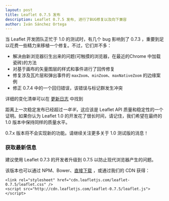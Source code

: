 ```yaml
---
layout: post
title: Leaflet 0.7.5 发布
description: Leaflet 0.7.5 发布, 进行了BUG修复以及向下兼容
author: Iván Sánchez Ortega
---
```


当 Leaflet 开发团队正忙于 1.0 的测试时，有几个 bug 影响到了 0.7.3 ，重要到足以花费一些精力来移植一个修复。不过，它们并不多：

- 解决由新浏览器衍生出来的问题(可触摸的浏览器，在最近的Chrome 中加载瓷砖)的方法
- 对基于画布的矢量图层的样式和事件进行了回传修复
- 修复涉及瓦片层和弹出事件的 `maxZoom`、`minZoom`、`maxNativeZoom` 的边缘案例
- 修正 0.7.4 中的一个回归错误，该错误与标记群发生冲突

详细的变化清单可以在 [更新日志](https://github.com/Leaflet/Leaflet/blob/master/CHANGELOG.md#074-sep-01-2015) 中找到

距离上一次稳定发布已经超过*一年半*，这应该是 Leaflet API 质量和稳定性的一个证明。如果你认为 Leaflet 1.0 的开发花了很长时间，请记住，我们希望在最终的 1.0 版本中保持同样的质量水平。

0.7.x 版本将不会实现新的功能。请继续关注更多关于 1.0 测试版的消息！


### 获取最新信息

建议使用 Leaflet 0.7.3 的开发者升级到 0.7.5 以防止现代浏览器产生的问题。

该版本也可以通过 NPM、Bower、[直接下载](http://cdn.leafletjs.com/downloads/leaflet-0.7.5.zip) ，或通过我们的 CDN 获得：

    <link rel="stylesheet" href="cdn.leafletjs.com/leaflet-0.7.5/leaflet.css" />
    <script src="http://cdn.leafletjs.com/leaflet-0.7.5/leaflet.js"></script>
